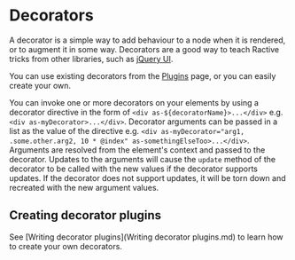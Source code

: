 # Decorators


A decorator is a simple way to add behaviour to a node when it is rendered, or to augment it in some way. Decorators are a good way to teach Ractive tricks from other libraries, such as [jQuery UI](http://jqueryui.com/).

You can use existing decorators from the [Plugins](Plugins.md) page, or you can easily create your own.

You can invoke one or more decorators on your elements by using a decorator directive in the form of `<div as-${decoratorName}>...</div>` e.g. `<div as-myDecorator>...</div>`. Decorator arguments can be passed in a list as the value of the directive e.g. `<div as-myDecorator="arg1, .some.other.arg2, 10 * @index" as-somethingElseToo>...</div>`. Arguments are resolved from the  element's context and passed to the decorator. Updates to the arguments will cause the `update` method of the decorator to be called with the new values if the decorator supports updates. If the decorator does not support updates, it will be torn down and recreated with the new argument values.

## Creating decorator plugins

See [Writing decorator plugins](Writing decorator plugins.md) to learn how to create your own decorators.
